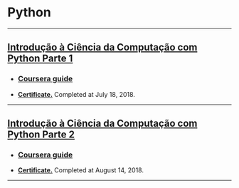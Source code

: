 # **Python**
------------------------------------------------------------------------

## [Introdução à Ciência da Computação com Python Parte 1](https://github.com/samuel-sanches-BR/Cursos-Python/blob/courseraPython1/README.md) 
* ### [Coursera guide](https://goo.gl/ghr4GW)
* **[Certificate.](https://www.coursera.org/account/accomplishments/records/26EQJJU32AQ4)** Completed at July 18, 2018. 
------------------------------------------------------------------------

## [Introdução à Ciência da Computação com Python Parte 2](https://github.com/samuel-sanches-BR/Cursos-Python/blob/courseraPython2/README.md) 
* ### [Coursera guide](https://goo.gl/CgVUJb)
* **[Certificate.](https://www.coursera.org/account/accomplishments/records/KCKPHCSMLQKS)** Completed at August 14, 2018. 
------------------------------------------------------------------------

